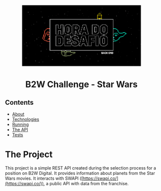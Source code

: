 <div align="center" style="margin-top: 1em">
  <img src="docs/b2w.png" height="200" style="border: 1px dashed white" />
  <h1> B2W Challenge - Star Wars </h1>
</div>

## Contents

- [About](#about)
- [Technologies](#technologies)
- [Running](#running)
- [The API](#the-api)
- [Tests](#tests)

# The Project

This project is a simple REST API created during the selection process for a position on B2W Digital. It provides information about planets from the Star Wars movies. It interacts with SWAPI ([https://swapi.co/](https://swapi.co/)), a public API with data from the franchise.
